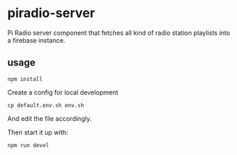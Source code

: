 # piradio-server
Pi Radio server component that fetches all kind of radio station playlists into a firebase instance.

## usage

``npm install``

Create a config for local development

``cp default.env.sh env.sh``

And edit the file accordingly.

Then start it up with:

``npm run devel``



